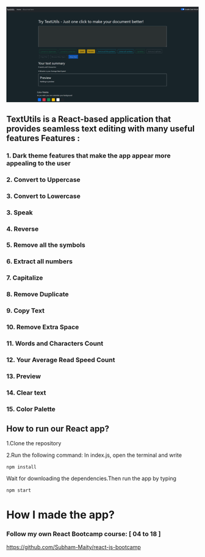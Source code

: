 ![Screenshot](Screenshot.png)

## TextUtils is a React-based application that provides seamless text editing with many useful features Features :
### 1. Dark theme features that make the app appear more appealing to the user
### 2. Convert to Uppercase
### 3. Convert to Lowercase
### 3. Speak
### 4. Reverse
### 5. Remove all the symbols
### 6. Extract all numbers
### 7. Capitalize
### 8. Remove Duplicate
### 9. Copy Text
### 10. Remove Extra Space
### 11. Words and Characters Count
### 12. Your Average Read Speed Count
### 13. Preview
### 14. Clear text
### 15. Color Palette

## How to run our React app?
1.Clone the repository

2.Run the following command:
In index.js, open the terminal and write

```
npm install
```
Wait for downloading the dependencies.Then run the app by typing
```
npm start
```

# How I made the app?

### Follow my own React Bootcamp course: [ 04 to 18 ]

https://github.com/Subham-Maity/react-js-bootcamp


